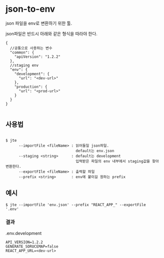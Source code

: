 # json-to-env


json 파일을 env로 변환하기 위한 툴.

json파일은 반드시 아래와 같은 형식을 따라야 한다.


```json5
{
  //공통으로 사용하는 변수
  "common": {  
    "apiVersion": "1.2.2"
  },
  //staging env
  "env": {
    "development": {
      "url": "<dev-url>"
    },
    "production": {
      "url": "<prod-url>"
    }
  }
}


```

## 사용법


```shell

$ jte 
      --importFile <fileName> : 읽어들일 json파일.
                                default는 env.json
      --staging <string>      : default는 development
                                입력받은 파일의 env 내부에서 staging값을 찾아 변환한다.
      --exportFIle <fileName> : 출력할 파일
      --prefix <string>       : env에 붙이길 원하는 prefix

```


## 예시

```shell
$ jte --importFile 'env.json' --prefix "REACT_APP_" --exportFile '.env'
```
### 결과
.env.development
```dotenv
API_VERSION=1.2.2
GENERATE_SORUCEMAP=false
REACT_APP_URL=<dev-url>
```